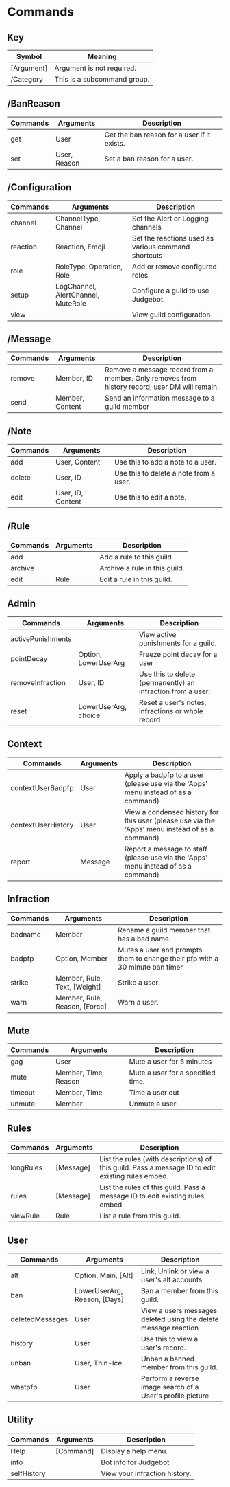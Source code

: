 # Commands

## Key 
| Symbol      | Meaning                        |
|-------------|--------------------------------|
| [Argument]  | Argument is not required.      |
| /Category   | This is a subcommand group.    |

## /BanReason
| Commands | Arguments    | Description                                 |
|----------|--------------|---------------------------------------------|
| get      | User         | Get the ban reason for a user if it exists. |
| set      | User, Reason | Set a ban reason for a user.                |

## /Configuration
| Commands | Arguments                          | Description                                         |
|----------|------------------------------------|-----------------------------------------------------|
| channel  | ChannelType, Channel               | Set the Alert or Logging channels                   |
| reaction | Reaction, Emoji                    | Set the reactions used as various command shortcuts |
| role     | RoleType, Operation, Role          | Add or remove configured roles                      |
| setup    | LogChannel, AlertChannel, MuteRole | Configure a guild to use Judgebot.                  |
| view     |                                    | View guild configuration                            |

## /Message
| Commands | Arguments       | Description                                                                                   |
|----------|-----------------|-----------------------------------------------------------------------------------------------|
| remove   | Member, ID      | Remove a message record from a member. Only removes from history record, user DM will remain. |
| send     | Member, Content | Send an information message to a guild member                                                 |

## /Note
| Commands | Arguments         | Description                            |
|----------|-------------------|----------------------------------------|
| add      | User, Content     | Use this to add a note to a user.      |
| delete   | User, ID          | Use this to delete a note from a user. |
| edit     | User, ID, Content | Use this to edit a note.               |

## /Rule
| Commands | Arguments | Description                   |
|----------|-----------|-------------------------------|
| add      |           | Add a rule to this guild.     |
| archive  |           | Archive a rule in this guild. |
| edit     | Rule      | Edit a rule in this guild.    |

## Admin
| Commands          | Arguments            | Description                                                 |
|-------------------|----------------------|-------------------------------------------------------------|
| activePunishments |                      | View active punishments for a guild.                        |
| pointDecay        | Option, LowerUserArg | Freeze point decay for a user                               |
| removeInfraction  | User, ID             | Use this to delete (permanently) an infraction from a user. |
| reset             | LowerUserArg, choice | Reset a user's notes, infractions or whole record           |

## Context
| Commands           | Arguments | Description                                                                                     |
|--------------------|-----------|-------------------------------------------------------------------------------------------------|
| contextUserBadpfp  | User      | Apply a badpfp to a user (please use via the 'Apps' menu instead of as a command)               |
| contextUserHistory | User      | View a condensed history for this user (please use via the 'Apps' menu instead of as a command) |
| report             | Message   | Report a message to staff (please use via the 'Apps' menu instead of as a command)              |

## Infraction
| Commands | Arguments                     | Description                                                                  |
|----------|-------------------------------|------------------------------------------------------------------------------|
| badname  | Member                        | Rename a guild member that has a bad name.                                   |
| badpfp   | Option, Member                | Mutes a user and prompts them to change their pfp with a 30 minute ban timer |
| strike   | Member, Rule, Text, [Weight]  | Strike a user.                                                               |
| warn     | Member, Rule, Reason, [Force] | Warn a user.                                                                 |

## Mute
| Commands | Arguments            | Description                       |
|----------|----------------------|-----------------------------------|
| gag      | User                 | Mute a user for 5 minutes         |
| mute     | Member, Time, Reason | Mute a user for a specified time. |
| timeout  | Member, Time         | Time a user out                   |
| unmute   | Member               | Unmute a user.                    |

## Rules
| Commands  | Arguments | Description                                                                                       |
|-----------|-----------|---------------------------------------------------------------------------------------------------|
| longRules | [Message] | List the rules (with descriptions) of this guild. Pass a message ID to edit existing rules embed. |
| rules     | [Message] | List the rules of this guild. Pass a message ID to edit existing rules embed.                     |
| viewRule  | Rule      | List a rule from this guild.                                                                      |

## User
| Commands        | Arguments                    | Description                                                     |
|-----------------|------------------------------|-----------------------------------------------------------------|
| alt             | Option, Main, [Alt]          | Link, Unlink or view a user's alt accounts                      |
| ban             | LowerUserArg, Reason, [Days] | Ban a member from this guild.                                   |
| deletedMessages | User                         | View a users messages deleted using the delete message reaction |
| history         | User                         | Use this to view a user's record.                               |
| unban           | User, Thin-Ice               | Unban a banned member from this guild.                          |
| whatpfp         | User                         | Perform a reverse image search of a User's profile picture      |

## Utility
| Commands    | Arguments | Description                   |
|-------------|-----------|-------------------------------|
| Help        | [Command] | Display a help menu.          |
| info        |           | Bot info for Judgebot         |
| selfHistory |           | View your infraction history. |

